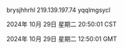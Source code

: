 brysjhhrhl 219.139.197.74 yqqlmgsycl

2024年 10月 29日 星期二 20:50:01 CST

2024年 10月 29日 星期二 12:50:01 GMT
